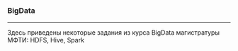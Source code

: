 ### BigData
_____________
Здесь приведены некоторые задания из курса BigData магистратуры МФТИ: HDFS, Hive, Spark
